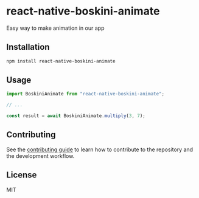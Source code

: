 # react-native-boskini-animate

Easy way to make animation in our app

## Installation

```sh
npm install react-native-boskini-animate
```

## Usage

```js
import BoskiniAnimate from "react-native-boskini-animate";

// ...

const result = await BoskiniAnimate.multiply(3, 7);
```

## Contributing

See the [contributing guide](CONTRIBUTING.md) to learn how to contribute to the repository and the development workflow.

## License

MIT
